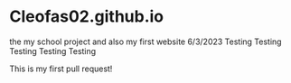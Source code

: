 # Cleofas02.github.io
the my school project and also my first website
6/3/2023
Testing
Testing
Testing
Testing
Testing


This is my first pull request!
